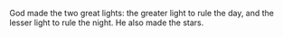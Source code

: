 God made the two great lights: the greater light to rule the day, and the lesser light to rule the night. He also made the stars.